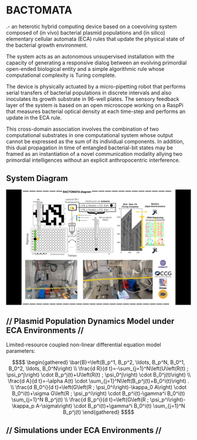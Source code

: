 # BACTOMATA 

.- an heterotic hybrid computing device based on a coevolving system composed of (in vivo) bacterial plasmid populations and (in silico) elementary cellular automata (ECA) rules that update the physical state of the bacterial growth environment. 

The system acts as an autonomous unsupervised installation with the capacity of generating a responsive dialog between an evolving primordial open-ended biological entity and a simple algorithmic rule whose computational complexity is Turing complete. 

The device is physically actuated by a micro-pipetting robot that performs serial transfers of bacterial populations in discrete intervals and also inoculates its growth substrate in 96-well plates. The sensory feedback layer of the system is based on an open microscope working on a RaspPi that measures bacterial optical density at each time-step and performs an update in the ECA rule. 

This cross-domain association involves the combination of two computational substrates in one computational system whose output cannot be expressed as the sum of its individual components.  In addition, this dual propagation in time of entangled bacterial-bit states may be framed as an instantiation of a novel communication modality allying two primordial intelligences without an explicit anthropocentric interference.

## System Diagram

![alt text](https://github.com/carlestapi/BACTOMATA/blob/main/bactomata%20diagram.png)

## // Plasmid Population Dynamics Model under ECA Environments //

Limited-resource coupled non-linear differential equation model parameters:

```math
$$
\begin{gathered}
\bar{B}=\left(B_p^1, B_p^2, \ldots, B_p^N, B_0^1, B_0^2, \ldots, B_0^N\right) \\
\frac{d R}{d t}=-\sum_{j=1}^N\left(U\left(R(t) ; \psi_p^j\right) \cdot B_p^j(t)+U\left(R(t) ; \psi_0^j\right) \cdot B_0^j(t)\right) \\
\frac{d A}{d t}=-\alpha A(t) \cdot \sum_{j=1}^N\left(B_p^j(t)+B_0^i(t)\right) . \\
\frac{d B_0^i}{d t}=\left(G\left(R ; \psi_0^i\right)-\kappa_0 A\right) \cdot B_0^i(t)+\sigma G\left(R ; \psi_p^i\right) \cdot B_p^i(t)-\gamma^i B_0^i(t) \sum_{j=1}^N B_p^j(t) \\
\frac{d B_p^i}{d t}=\left(G\left(R ; \psi_p^i\right)-\kappa_p A-\sigma\right) \cdot B_p^i(t)+\gamma^i B_0^i(t) \sum_{j=1}^N B_p^j(t)
\end{gathered}
$$
```

## // Simulations under ECA Environments //
